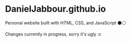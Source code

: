 # DanielJabbour.github.io
Personal website built with HTML, CSS, and JavaScript ⚫️⚪️

Changes currently in progress, sorry it's ugly :c
